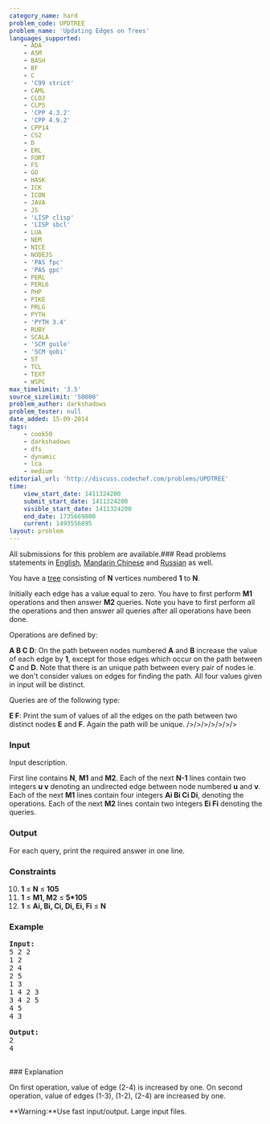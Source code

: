 ```yaml
---
category_name: hard
problem_code: UPDTREE
problem_name: 'Updating Edges on Trees'
languages_supported:
    - ADA
    - ASM
    - BASH
    - BF
    - C
    - 'C99 strict'
    - CAML
    - CLOJ
    - CLPS
    - 'CPP 4.3.2'
    - 'CPP 4.9.2'
    - CPP14
    - CS2
    - D
    - ERL
    - FORT
    - FS
    - GO
    - HASK
    - ICK
    - ICON
    - JAVA
    - JS
    - 'LISP clisp'
    - 'LISP sbcl'
    - LUA
    - NEM
    - NICE
    - NODEJS
    - 'PAS fpc'
    - 'PAS gpc'
    - PERL
    - PERL6
    - PHP
    - PIKE
    - PRLG
    - PYTH
    - 'PYTH 3.4'
    - RUBY
    - SCALA
    - 'SCM guile'
    - 'SCM qobi'
    - ST
    - TCL
    - TEXT
    - WSPC
max_timelimit: '3.5'
source_sizelimit: '50000'
problem_author: darkshadows
problem_tester: null
date_added: 15-09-2014
tags:
    - cook50
    - darkshadows
    - dfs
    - dynamic
    - lca
    - medium
editorial_url: 'http://discuss.codechef.com/problems/UPDTREE'
time:
    view_start_date: 1411324200
    submit_start_date: 1411324200
    visible_start_date: 1411324200
    end_date: 1735669800
    current: 1493556895
layout: problem
---
```

All submissions for this problem are available.###  Read problems statements in [English](http://www.codechef.com/download/translated/COOK50/english/UPDTREE.pdf), [Mandarin Chinese](http://www.codechef.com/download/translated/COOK50/mandarin/UPDTREE.pdf) and [Russian](http://www.codechef.com/download/translated/COOK50/russian/UPDTREE.pdf) as well.

You have a [tree](http://en.wikipedia.org/wiki/Tree_(graph_theory)) consisting of **N** vertices numbered **1** to **N**.

Initially each edge has a value equal to zero. You have to first perform **M1** operations and then answer **M2** queries. Note you have to first perform all the operations and then answer all queries after all operations have been done.


Operations are defined by:

**A B C D**: On the path between nodes numbered **A** and **B** increase the value of each edge by **1**, except for those edges which occur on the path between **C** and **D**. Note that there is an unique path between every pair of nodes ie. we don't consider values on edges for finding the path. All four values given in input will be distinct.



Queries are of the following type:

**E F**: Print the sum of values of all the edges on the path between two distinct nodes **E** and **F**. Again the path will be unique. />/>/>/>/>/>/>

### Input

Input description.

First line contains **N**, **M1** and **M2**. Each of the next **N-1** lines contain two integers **u v** denoting an undirected edge between node numbered **u** and **v**. Each of the next **M1** lines contain four integers **Ai Bi Ci Di**, denoting the operations. Each of the next **M2** lines contain two integers **Ei Fi** denoting the queries.

### Output

For each query, print the required answer in one line.

### Constraints

10. **1** ≤ **N** ≤ **105**
11. **1** ≤ **M1, M2** ≤ **5\*105**
12. **1** ≤ **Ai, Bi, Ci, Di, Ei, Fi** ≤ **N**
### Example

<pre><b>Input:</b>
5 2 2
1 2
2 4
2 5
1 3
1 4 2 3
3 4 2 5
4 5
4 3

<b>Output:</b>
2
4

</pre>### Explanation
On first operation, value of edge (2-4) is increased by one. On second operation, value of edges (1-3), (1-2), (2-4) are increased by one.

**Warning:**Use fast input/output. Large input files.

